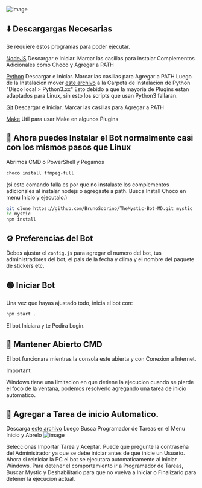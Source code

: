 ![image](https://github.com/weskerty/TheMysticMOD/assets/82781997/31d8455c-9c0f-49bc-b638-322bd68e2bce)

## ⬇️ Descargargas Necesarias
Se requiere estos programas para poder ejecutar.

[NodeJS](https://nodejs.org/en/)
Descargar e Iniciar. Marcar las casillas para instalar Complementos Adicionales como Choco y Agregar a PATH

[Python](https://www.python.org/downloads/)
Descargar e Iniciar. Marcar las casillas para Agregar a PATH
Luego de la Instalacion mover [este archivo](RecursosWindows/python3.bat) a la Carpeta de Instalacion de Python "Disco local > Python3.xx"
Esto debido a que la mayoria de Plugins estan adaptados para Linux, sin esto los scripts que usan Python3 fallaran.

[Git](https://git-scm.com/downloads)
Descargar e Iniciar. Marcar las casillas para Agregar a PATH

[Make](https://gnuwin32.sourceforge.net/downlinks/make.php)
Util para usar Make en algunos Plugins

## 🐧 Ahora puedes Instalar el Bot normalmente casi con los mismos pasos que Linux

Abrimos CMD o PowerShell y Pegamos

```sh
choco install ffmpeg-full
```
(si este comando falla es por que no instalaste los complementos adicionales al instalar nodejs o agregaste a path. Busca Install Choco en menu Inicio y ejecutalo.)

```sh
git clone https://github.com/BrunoSobrino/TheMystic-Bot-MD.git mystic
cd mystic
npm install
```

## ⚙️ Preferencias del Bot
Debes ajustar el `config.js` para agregar el numero del bot, tus administradores del bot, el pais de la fecha y clima y el nombre del paquete de stickers etc.

## 🟢 Iniciar Bot
Una vez que hayas ajustado todo, inicia el bot con:
```sh
npm start .
```

El bot Iniciara y te Pedira Login.

## 🔌 Mantener Abierto CMD
El bot funcionara mientras la consola este abierta y con Conexion a Internet.
> [!IMPORTANT]
> Windows tiene una limitacion en que detiene la ejecucion cuando se pierde el foco de la ventana, podemos resolverlo agregando una tarea de inicio automatico.

## 🔁 Agregar a Tarea de inicio Automatico.

Descarga [este archivo](RecursosWindows/mystic.xml)
Luego Busca Programador de Tareas en el Menu Inicio y Abrelo 
![image](https://github.com/weskerty/TheMysticMOD/assets/82781997/19b105f5-7d00-444b-9e03-ba6bbd52fe93)

Seleccionas Importar Tarea y Aceptar. Puede que pregunte la contraseña del Administrador ya que se debe iniciar antes de que inicie un Usuario.
Ahora si reiniciar la PC el bot se ejecutara automaticamente al iniciar Windows. Para detener el comportamiento ir a Programador de Tareas, Buscar Mystic y Deshabilitarlo para que no vuelva a Iniciar o Finalizarlo para detener la ejecucion actual.
